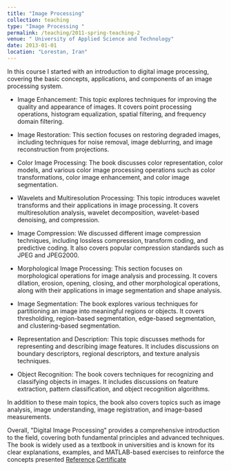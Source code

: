 ```yaml
---
title: "Image Processing"
collection: teaching
type: "Image Processing "
permalink: /teaching/2011-spring-teaching-2
venue: " University of Applied Science and Technology"
date: 2013-01-01
location: "Lorestan, Iran"
---
```

 
In this course I started with an introduction to digital image processing, covering the basic concepts, applications, and components of an image processing system.

- Image Enhancement:
 This topic explores techniques for improving the quality and appearance of images. It covers point processing operations, histogram equalization, spatial filtering, and frequency domain filtering.

- Image Restoration:
This section focuses on restoring degraded images, including techniques for noise removal, image deblurring, and image reconstruction from projections.

- Color Image Processing: 
The book discusses color representation, color models, and various color image processing operations such as color transformations, color image enhancement, and color image segmentation.

- Wavelets and Multiresolution Processing:
This topic introduces wavelet transforms and their applications in image processing. It covers multiresolution analysis, wavelet decomposition, wavelet-based denoising, and compression.

- Image Compression: 
We discussed different image compression techniques, including lossless compression, transform coding, and predictive coding. It also covers popular compression standards such as JPEG and JPEG2000.

- Morphological Image Processing:
This section focuses on morphological operations for image analysis and processing. It covers dilation, erosion, opening, closing, and other morphological operations, along with their applications in image segmentation and shape analysis.

- Image Segmentation:
The book explores various techniques for partitioning an image into meaningful regions or objects. It covers thresholding, region-based segmentation, edge-based segmentation, and clustering-based segmentation.

- Representation and Description: 
This topic discusses methods for representing and describing image features. It includes discussions on boundary descriptors, regional descriptors, and texture analysis techniques.

- Object Recognition: 
The book covers techniques for recognizing and classifying objects in images. It includes discussions on feature extraction, pattern classification, and object recognition algorithms.

In addition to these main topics, the book also covers topics such as image analysis, image understanding, image registration, and image-based measurements.

Overall, "Digital Image Processing" provides a comprehensive introduction to the field, covering both fundamental principles and advanced techniques. The book is widely used as a textbook in universities and is known for its clear explanations, examples, and MATLAB-based exercises to reinforce the concepts presented [Reference](https://sde.uoc.ac.in/sites/default/files/sde_videos/Digital%20Image%20Processing%203rd%20ed.%20-%20R.%20Gonzalez,%20R.%20Woods-ilovepdf-compressed.pdf).[Certificate](/files/bojan)


